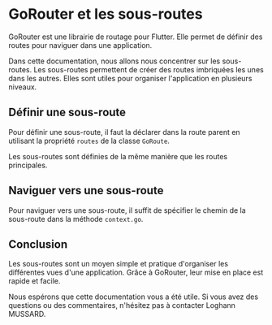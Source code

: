 # GoRouter et les sous-routes

GoRouter est une librairie de routage pour Flutter. Elle permet de définir des routes pour naviguer dans une application.

Dans cette documentation, nous allons nous concentrer sur les sous-routes. Les sous-routes permettent de créer des routes imbriquées les unes dans les autres. 
Elles sont utiles pour organiser l'application en plusieurs niveaux.

## Définir une sous-route

Pour définir une sous-route, il faut la déclarer dans la route parent en utilisant la propriété `routes` de la classe `GoRoute`.

Les sous-routes sont définies de la même manière que les routes principales.

## Naviguer vers une sous-route

Pour naviguer vers une sous-route, il suffit de spécifier le chemin de la sous-route dans la méthode `context.go`.

## Conclusion

Les sous-routes sont un moyen simple et pratique d'organiser les différentes vues d'une application. Grâce à GoRouter, leur mise en place est rapide et facile.

Nous espérons que cette documentation vous a été utile. Si vous avez des questions ou des commentaires, n'hésitez pas à contacter Loghann MUSSARD.